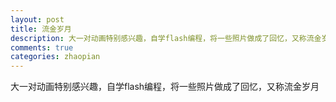 ```yaml
---
layout: post
title: 流金岁月
description: 大一对动画特别感兴趣，自学flash编程，将一些照片做成了回忆，又称流金岁月
comments: true
categories: zhaopian
---
```


大一对动画特别感兴趣，自学flash编程，将一些照片做成了回忆，又称流金岁月
<object type="application/x-shockwave-flash" 
  data="/assets/post/流金岁月.swf" 
   width="100%" height="100%">
  <param name="movie" value="/assets/post/流金岁月.swf" />  
   <param name="quality" value="high"/>
</object>